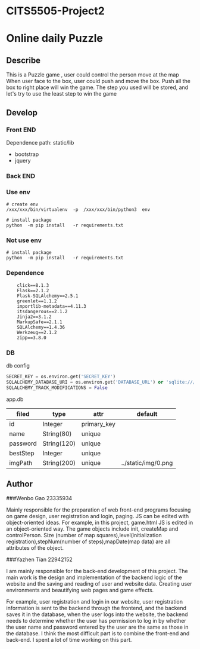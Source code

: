 # CITS5505-Project2
# Online daily Puzzle

## Describe

This is a Puzzle game , user could control the person move at the map
When user face to the box, user could push and move the box.
Push all the box to right place will win the game.
The step you used will be stored, and let's try to use the least step to win the game


## Develop

### Front END

Dependence path: static/lib
  * bootstrap
  * jquery


### Back END
### Use env

```shell
# create env
/xxx/xxx/bin/virtualenv  -p  /xxx/xxx/bin/python3  env

# install package
python  -m pip install   -r requirements.txt 

```

### Not use env

```shell
# install package
python  -m pip install   -r requirements.txt 
```

### Dependence

```shell
    click==8.1.3
    Flask==2.1.2
    Flask-SQLAlchemy==2.5.1
    greenlet==1.1.2
    importlib-metadata==4.11.3
    itsdangerous==2.1.2
    Jinja2==3.1.2
    MarkupSafe==2.1.1
    SQLAlchemy==1.4.36
    Werkzeug==2.1.2
    zipp==3.8.0
```
### DB
db config

```python 
SECRET_KEY = os.environ.get('SECRET_KEY')
SQLALCHEMY_DATABASE_URI = os.environ.get('DATABASE_URL') or 'sqlite:///' + os.path.join(basedir, 'app.db')
SQLALCHEMY_TRACK_MODIFICATIONS = False
```

app.db

| filed    | type        | attr        | default |
|----------|-------------|-------------|--------|
| id       | Integer     | primary_key |     |
| name     | String(80)  | unique      |        |
| password | String(120) | unique      |        |
| bestStep | Integer     | unique      |        |
| imgPath  | String(200) | unique      |../static/img/0.png|

## Author
###Wenbo Gao 23335934 

Mainly responsible for the preparation of web front-end programs focusing on game design, 
user registration and login, paging. JS can be edited with object-oriented ideas. 
For example, in this project, game.html JS is edited in an object-oriented way. The game objects include init, createMap and controlPerson.
Size (number of map squares),level(initialization registration),stepNum(number of steps),mapDate(map data) are all attributes of the object.


###Yazhen Tian 22942152

I am mainly responsible for the back-end development of this project. 
The main work is the design and implementation of the backend logic of the website 
and the saving and reading of user and website data. Creating user environments and beautifying web pages and game effects.

For example, user registration and login in our website, user registration information is sent to the backend through the frontend,
and the backend saves it in the database, 
when the user logs into the website, the backend needs to determine whether the user has permission to log in 
by whether the user name and password entered by the user are the same as those in the database.
I think the most difficult part is to combine the front-end and back-end. I spent a lot of time working on this part.



